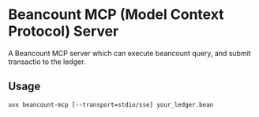 # Beancount MCP (Model Context Protocol) Server

A Beancount MCP server which can execute beancount query, and submit transactio to the ledger.

## Usage
`uvx beancount-mcp [--transport=stdio/sse] your_ledger.bean`
